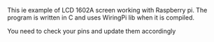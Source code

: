 This ie example of LCD 1602A screen working with Raspberry pi. The program is written in C and uses WiringPi lib when it is compiled.

You need to check your pins and update them accordingly
